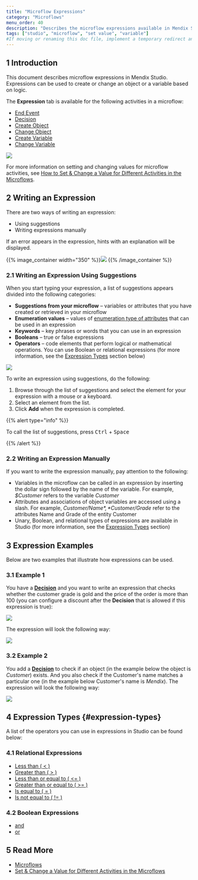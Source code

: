 ```yaml
---
title: "Microflow Expressions"
category: "Microflows"
menu_order: 40
description: "Describes the microflow expressions available in Mendix Studio."
tags: ["studio", "microflow", "set value", "variable"]
#If moving or renaming this doc file, implement a temporary redirect and let the respective team know they should update the URL in the product. See Mapping to Products for more details.
---
```


## 1 Introduction 

This document describes microflow expressions in Mendix Studio. Expressions can be used to create or change an object or a variable based on logic. 

The **Expression** tab is available for the following activities in a microflow:

*  [End Event](/refguide/end-event)
*  [Decision](microflows-decision)
*  [Create Object](/refguide/create-object)
*  [Change Object](/refguide/change-object)
*  [Create Variable](/refguide/create-variable) 
*  [Change Variable](/refguide/change-variable)

![](attachments/microflows-expressions/expression-tab.png)

For more information on setting and changing values for microflow activities, see [How to Set & Change a Value for Different Activities in the Microflows](microflows-setting-and-changing-value).

## 2 Writing an Expression

There are two ways of writing an expression:

* Using suggestions
* Writing expressions manually

If an error appears in the expression, hints with an explanation will be displayed. 

{{% image_container width="350" %}}![](attachments/microflows-expressions/expression-error.png)
{{% /image_container %}}

### 2.1 Writing an Expression Using Suggestions

When you start typing your expression, a list of suggestions appears divided into the following categories:

* **Suggestions from your microflow** – variables or attributes that you have created or retrieved in your microflow
* **Enumeration values** – values of [enumeration type of attributes](domain-models-enumeration) that can be used in an expression
* **Keywords** – key phrases or words that you can use in an expression
* **Booleans** – true or false expressions
* **Operators** – code elements that perform logical or mathematical operations. You can use Boolean or relational expressions (for more information, see the [Expression Types](#expression-types) section below)

![](attachments/microflows-expressions/expressions-list.png)

To write an expression using suggestions, do the following:

1. Browse through the list of suggestions and select the element for your expression with a mouse or a keyboard.
2. Select an element from the list.
4. Click **Add** when the expression is completed.

{{% alert type="info" %}}

To call the list of suggestions, press <kbd>Ctrl</kbd> + <kbd>Space</kbd>

{{% /alert %}}

### 2.2 Writing an Expression Manually

If you want to write the expression manually, pay attention to the following:

* Variables in the microflow can be called in an expression by inserting the dollar sign followed by the name of the variable. For example, *$Customer* refers to the variable *Customer*  
* Attributes and associations of object variables are accessed using a slash. For example, *$Customer/Name*, *$Customer/Grade* refer to the attributes Name and Grade of the entity Customer 
* Unary, Boolean, and relational types of expressions are available in Studio (for more information, see the [Expression Types](#expression-types) section)

## 3 Expression Examples

Below are two examples that illustrate how expressions can be used. 

### 3.1 Example 1

You have a **[Decision](microflows-decision)** and you want to write an expression that checks whether the customer grade is gold and the price of the order is more than 100 (you can configure a discount after the **Decision** that is allowed if this expression is true):

![](attachments/microflows-expressions/example-decision.png) 

The expression will look the following way:

![](attachments/microflows-expressions/expression-decision.png)

### 3.2 Example 2

You add a **[Decision](microflows-decision)** to check if an object (in the example below the object is *Customer*) exists. And you also check if the Customer's name matches a particular one (in the example below Customer's name is *Mendix*). The expression will look the following way:

![](attachments/microflows-expressions/customer-empty-and-name-example.png)

## 4 Expression Types {#expression-types}

A list of the operators you can use in expressions in Studio can be found below:

### 4.1 Relational Expressions

* [Less than ( < )](/refguide/relational-expressions)
* [Greater than ( > )](/refguide/relational-expressions)
* [Less than or equal to ( <= )](/refguide/relational-expressions)
* [Greater than or equal to ( >= )](/refguide/relational-expressions)
* [Is equal to ( = )](/refguide/relational-expressions)
* [Is not equal to ( != )](/refguide/relational-expressions)

### 4.2 Boolean Expressions

* [and](/refguide/boolean-expressions)
* [or](/refguide/boolean-expressions)

## 5 Read More

* [Microflows](microflows)
* [Set & Change a Value for Different Activities in the Microflows](microflows-setting-and-changing-value)
